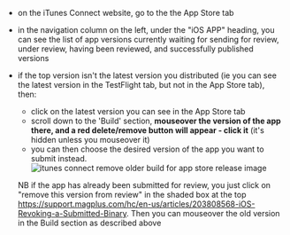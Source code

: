 - on the iTunes Connect website, go to the the App Store tab
- in the navigation column on the left, under the "iOS APP" heading, you can see the list of app versions currently waiting for sending for review, under review, having been reviewed, and successfully published versions
- if the top version isn't the latest version you distributed (ie you can see the latest version in the TestFlight tab, but not in the App Store tab), then:
    - click on the latest version you can see in the App Store tab
    - scroll down to the 'Build' section, **mouseover the version of the app there, and a red delete/remove button will appear - click it** (it's hidden unless you mouseover it)
    - you can then choose the desired version of the app you want to submit instead.
  ![itunes connect remove older build for app store release image](https://i.stack.imgur.com/TcCTq.png)
  
  NB if the app has already been submitted for review, you just click on "remove this version from review" in the shaded box at the top https://support.magplus.com/hc/en-us/articles/203808568-iOS-Revoking-a-Submitted-Binary. Then you can mouseover the old version in the Build section as described above
